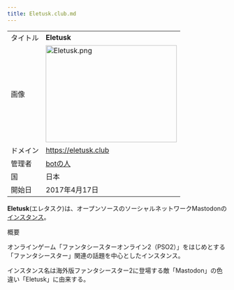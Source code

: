 ```yaml
---
title: Eletusk.club.md
---
```

<div class="mw-parser-output">

|          |                                                                                                                                                                                                                                |
|----------|--------------------------------------------------------------------------------------------------------------------------------------------------------------------------------------------------------------------------------|
| タイトル | **Eletusk**                                                                                                                                                                                                                    |
| 画像     | <a href="/%E3%83%95%E3%82%A1%E3%82%A4%E3%83%AB:Eletusk.png" class="image"><img src="/images/thumb/8/8b/Eletusk.png/300px-Eletusk.png" srcset="/images/8/8b/Eletusk.png 1.5x" width="300" height="222" alt="Eletusk.png" /></a> |
| ドメイン | <a href="https://eletusk.club" class="external free" rel="nofollow">https://eletusk.club</a>                                                                                                                                   |
| 管理者   | <a href="https://eletusk.club/@Admin_eletusk" class="external text" rel="nofollow">botの人</a>                                                                                                                                 |
| 国       | 日本                                                                                                                                                                                                                           |
| 開始日   | 2017年4月17日                                                                                                                                                                                                                  |

**Eletusk**(エレタスク)は、オープンソースのソーシャルネットワークMastodonの[インスタンス](/%E3%82%A4%E3%83%B3%E3%82%B9%E3%82%BF%E3%83%B3%E3%82%B9 "インスタンス")。

概要

オンラインゲーム「ファンタシースターオンライン2（PSO2）」をはじめとする「ファンタシースター」関連の話題を中心としたインスタンス。

インスタンス名は海外版ファンタシースター2に登場する敵「Mastodon」の色違い「Eletusk」に由来する。

</div>
